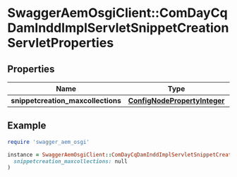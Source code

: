 # SwaggerAemOsgiClient::ComDayCqDamInddImplServletSnippetCreationServletProperties

## Properties

| Name | Type | Description | Notes |
| ---- | ---- | ----------- | ----- |
| **snippetcreation_maxcollections** | [**ConfigNodePropertyInteger**](ConfigNodePropertyInteger.md) |  | [optional] |

## Example

```ruby
require 'swagger_aem_osgi'

instance = SwaggerAemOsgiClient::ComDayCqDamInddImplServletSnippetCreationServletProperties.new(
  snippetcreation_maxcollections: null
)
```

